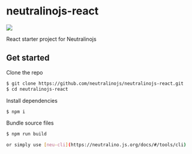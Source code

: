 # neutralinojs-react

![](https://github.com/sachith-1/react-for-neu-cli/workflows/React-Neu%20on%20CI/badge.svg)

React starter project for Neutralinojs

## Get started

Clone the repo 

```bash
$ git clone https://github.com/neutralinojs/neutralinojs-react.git
$ cd neutralinojs-react
```

Install dependencies 

```bash
$ npm i
```

Bundle source files

```bash
$ npm run build

or simply use [neu-cli](https://neutralino.js.org/docs/#/tools/cli)
